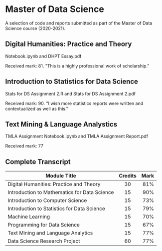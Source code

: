 # Master of Data Science
A selection of code and reports submitted as part of the Master of Data Science course (2020-2021).

## Digital Humanities: Practice and Theory
Notebook.ipynb and DHPT Essay.pdf

Received mark: 81. "This is a highly professional work of scholarship."

## Introduction to Statistics for Data Science

Stats for DS Assignment 2.R and Stats for DS Assignment 2.pdf

Received mark: 90. "I wish more statistics reports were written and contextualized as well as this."

## Text Mining & Language Analystics

TMLA Assignment Notebook.ipynb and TMLA Assignment Report.pdf

Received mark: 77

## Complete Transcript

| Module Title  | Credits       | Mark  |
| ------------- |:-------------:| -----:|
| Digital Humanities: Practice and Theory | 30 | 81% |
| Introduction to Mathematics for Data Science | 15 | 90% |
| Introduction to Computer Science | 15 | 73% |
| Introduction to Statistics for Data Science | 15 | 79% |
| Machine Learning | 15 | 70% |
| Programming for Data Science | 15 | 67% |
| Text Mining and Language Analytics | 15 | 77% |
| Data Science Research Project | 60 | 77% |
